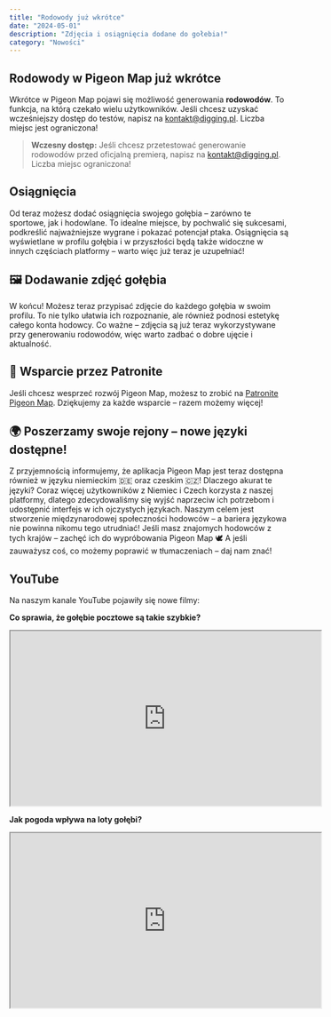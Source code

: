 ```yaml
---
title: "Rodowody już wkrótce"
date: "2024-05-01"
description: "Zdjęcia i osiągnięcia dodane do gołebia!"
category: "Nowości"
---
```


## Rodowody w Pigeon Map już wkrótce

Wkrótce w Pigeon Map pojawi się możliwość generowania **rodowodów**. To funkcja, na którą czekało wielu użytkowników. Jeśli chcesz uzyskać wcześniejszy dostęp do testów, napisz na [kontakt@digging.pl](mailto:kontakt@digging.pl). Liczba miejsc jest ograniczona!

> **Wczesny dostęp:**
> Jeśli chcesz przetestować generowanie rodowodów przed oficjalną premierą, napisz na [kontakt@digging.pl](mailto:kontakt@digging.pl). Liczba miejsc ograniczona!

## Osiągnięcia

Od teraz możesz dodać osiągnięcia swojego gołębia – zarówno te sportowe, jak i hodowlane. To idealne miejsce, by pochwalić się sukcesami, podkreślić najważniejsze wygrane i pokazać potencjał ptaka. Osiągnięcia są wyświetlane w profilu gołębia i w przyszłości będą także widoczne w innych częściach platformy – warto więc już teraz je uzupełniać!

## 🖼️ Dodawanie zdjęć gołębia

W końcu! Możesz teraz przypisać zdjęcie do każdego gołębia w swoim profilu. To nie tylko ułatwia ich rozpoznanie, ale również podnosi estetykę całego konta hodowcy. Co ważne – zdjęcia są już teraz wykorzystywane przy generowaniu rodowodów, więc warto zadbać o dobre ujęcie i aktualność.

## 🤝 Wsparcie przez Patronite

Jeśli chcesz wesprzeć rozwój Pigeon Map, możesz to zrobić na [Patronite Pigeon Map](https://patronite.pl/pigeonmap). Dziękujemy za każde wsparcie – razem możemy więcej!

## 🌍 Poszerzamy swoje rejony – nowe języki dostępne!

Z przyjemnością informujemy, że aplikacja Pigeon Map jest teraz dostępna również w języku niemieckim 🇩🇪 oraz czeskim 🇨🇿! Dlaczego akurat te języki? Coraz więcej użytkowników z Niemiec i Czech korzysta z naszej platformy, dlatego zdecydowaliśmy się wyjść naprzeciw ich potrzebom i udostępnić interfejs w ich ojczystych językach. Naszym celem jest stworzenie międzynarodowej społeczności hodowców – a bariera językowa nie powinna nikomu tego utrudniać! Jeśli masz znajomych hodowców z tych krajów – zachęć ich do wypróbowania Pigeon Map 🕊️ A jeśli zauważysz coś, co możemy poprawić w tłumaczeniach – daj nam znać!

## YouTube

Na naszym kanale YouTube pojawiły się nowe filmy:

**Co sprawia, że gołębie pocztowe są takie szybkie?**

<div align="center">
  <iframe width="560" height="315" src="https://www.youtube.com/embed/7-snAatI1Yo?si=s5IjGHLHYROzL_jP" title="Co sprawia, że gołębie pocztowe są takie szybkie?" allow="accelerometer; autoplay; clipboard-write; encrypted-media; gyroscope; picture-in-picture; web-share" allowfullscreen></iframe>
</div>

**Jak pogoda wpływa na loty gołębi?**

<div align="center">
  <iframe width="560" height="315" src="https://www.youtube.com/embed/Xkcax_YaciU?si=pbtQp_dEas9EQGXy" title="Jak pogoda wpływa na loty gołębi?" allow="accelerometer; autoplay; clipboard-write; encrypted-media; gyroscope; picture-in-picture; web-share" allowfullscreen></iframe>
</div>
